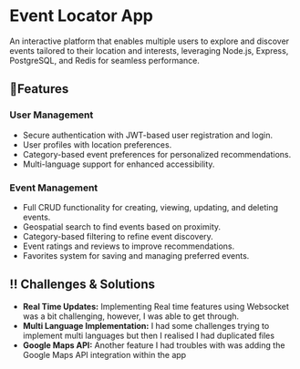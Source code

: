 # Event Locator App
An interactive platform that enables multiple users to explore and discover events tailored to their location and interests, leveraging Node.js, Express, PostgreSQL, and Redis for seamless performance.

## 🌟Features

### User Management
- Secure authentication with JWT-based user registration and login.
- User profiles with location preferences.
- Category-based event preferences for personalized recommendations.
- Multi-language support for enhanced accessibility.

### Event Management
- Full CRUD functionality for creating, viewing, updating, and deleting events.
- Geospatial search to find events based on proximity.
- Category-based filtering to refine event discovery.
- Event ratings and reviews to improve recommendations.
- Favorites system for saving and managing preferred events.


## ‼️ Challenges & Solutions
- **Real Time Updates:** Implementing Real time features using Websocket was a bit challenging, however, I was able to get through.
- **Multi Language Implementation:** I had some challenges trying to implement multi languages but then I realised I had duplicated files
- **Google Maps API:** Another feature I had troubles with was adding the Google Maps API integration within the app
